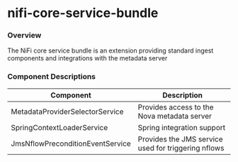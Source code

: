 nifi-core-service-bundle
==========

### Overview

The NiFi core service bundle is an extension providing standard ingest components and integrations with the metadata server

### Component Descriptions

| Component        | Description           |
| ------------- |-------------|
| MetadataProviderSelectorService | Provides access to the Nova metadata server
| SpringContextLoaderService | Spring integration support
| JmsNflowPreconditionEventService | Provides the JMS service used for triggering nflows
